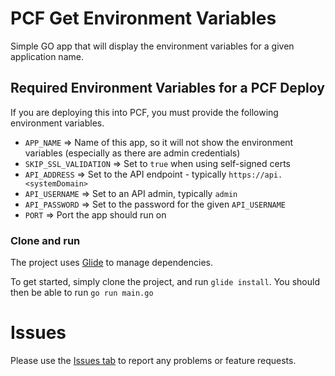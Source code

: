 # PCF Get Environment Variables
Simple GO app that will display the environment variables for a given application name.

## Required Environment Variables for a PCF Deploy
If you are deploying this into PCF, you must provide the following environment variables.

* `APP_NAME` => Name of this app, so it will not show the environment variables (especially as there are admin credentials)
* `SKIP_SSL_VALIDATION` => Set to `true` when using self-signed certs
* `API_ADDRESS` => Set to the API endpoint - typically `https://api.<systemDomain>`
* `API_USERNAME` => Set to an API admin, typically `admin`
* `API_PASSWORD` => Set to the password for the given `API_USERNAME`
* `PORT` => Port the app should run on

### Clone and run
The project uses [Glide](https://github.com/Masterminds/glide) to manage dependencies.

To get started, simply clone the project, and run `glide install`.  You should then be able to run `go run main.go`

# Issues
Please use the [Issues tab](../../issues) to report any problems or feature requests.
